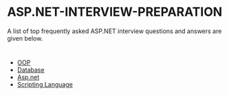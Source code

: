 # ASP.NET-INTERVIEW-PREPARATION

A list of top frequently asked ASP.NET interview questions and answers are given below.
#

- [OOP](./oop)
- [Database](./db)
- [Asp.net](./.net)
- [Scripting Language](./sl)

